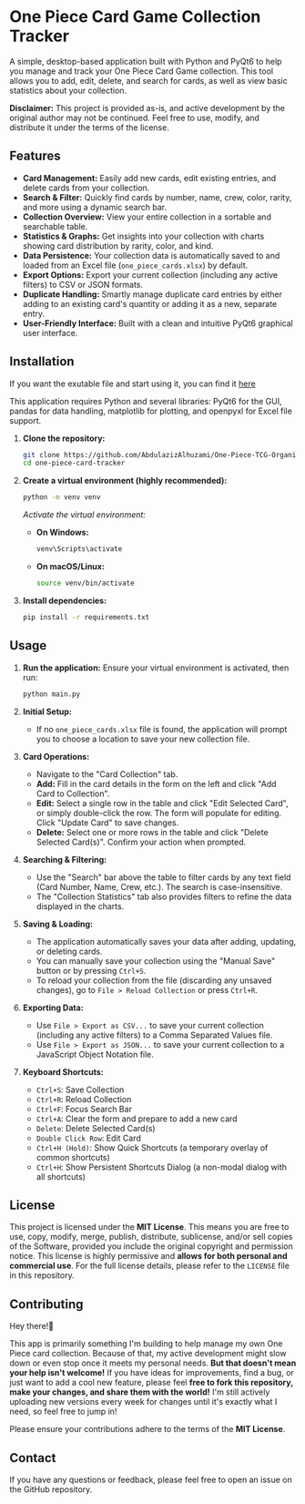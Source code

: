 # One Piece Card Game Collection Tracker

A simple, desktop-based application built with Python and PyQt6 to help you manage and track your One Piece Card Game collection. This tool allows you to add, edit, delete, and search for cards, as well as view basic statistics about your collection.

**Disclaimer:** This project is provided as-is, and active development by the original author may not be continued. Feel free to use, modify, and distribute it under the terms of the license.

## Features

* **Card Management:** Easily add new cards, edit existing entries, and delete cards from your collection.
* **Search & Filter:** Quickly find cards by number, name, crew, color, rarity, and more using a dynamic search bar.
* **Collection Overview:** View your entire collection in a sortable and searchable table.
* **Statistics & Graphs:** Get insights into your collection with charts showing card distribution by rarity, color, and kind.
* **Data Persistence:** Your collection data is automatically saved to and loaded from an Excel file (`one_piece_cards.xlsx`) by default.
* **Export Options:** Export your current collection (including any active filters) to CSV or JSON formats.
* **Duplicate Handling:** Smartly manage duplicate card entries by either adding to an existing card's quantity or adding it as a new, separate entry.
* **User-Friendly Interface:** Built with a clean and intuitive PyQt6 graphical user interface.

## Installation
If you want the exutable file and start using it, you can find it [here](https://github.com/AbdulazizAlhuzami/One-Piece-TCG-Organizer/releases)

This application requires Python and several libraries: PyQt6 for the GUI, pandas for data handling, matplotlib for plotting, and openpyxl for Excel file support.

1.  **Clone the repository:**
    ```bash
    git clone https://github.com/AbdulazizAlhuzami/One-Piece-TCG-Organizer
    cd one-piece-card-tracker
    ```

2.  **Create a virtual environment (highly recommended):**
    ```bash
    python -m venv venv
    ```
    *Activate the virtual environment:*
    * **On Windows:**
        ```bash
        venv\Scripts\activate
        ```
    * **On macOS/Linux:**
        ```bash
        source venv/bin/activate
        ```

3.  **Install dependencies:**
    ```bash
    pip install -r requirements.txt
    ```

## Usage

1.  **Run the application:**
    Ensure your virtual environment is activated, then run:
    ```bash
    python main.py
    ```

2.  **Initial Setup:**
    * If no `one_piece_cards.xlsx` file is found, the application will prompt you to choose a location to save your new collection file.

3.  **Card Operations:**
    * Navigate to the "Card Collection" tab.
    * **Add:** Fill in the card details in the form on the left and click "Add Card to Collection".
    * **Edit:** Select a single row in the table and click "Edit Selected Card", or simply double-click the row. The form will populate for editing. Click "Update Card" to save changes.
    * **Delete:** Select one or more rows in the table and click "Delete Selected Card(s)". Confirm your action when prompted.

4.  **Searching & Filtering:**
    * Use the "Search" bar above the table to filter cards by any text field (Card Number, Name, Crew, etc.). The search is case-insensitive.
    * The "Collection Statistics" tab also provides filters to refine the data displayed in the charts.

5.  **Saving & Loading:**
    * The application automatically saves your data after adding, updating, or deleting cards.
    * You can manually save your collection using the "Manual Save" button or by pressing `Ctrl+S`.
    * To reload your collection from the file (discarding any unsaved changes), go to `File > Reload Collection` or press `Ctrl+R`.

6.  **Exporting Data:**
    * Use `File > Export as CSV...` to save your current collection (including any active filters) to a Comma Separated Values file.
    * Use `File > Export as JSON...` to save your current collection to a JavaScript Object Notation file.

7.  **Keyboard Shortcuts:**
    * `Ctrl+S`: Save Collection
    * `Ctrl+R`: Reload Collection
    * `Ctrl+F`: Focus Search Bar
    * `Ctrl+A`: Clear the form and prepare to add a new card
    * `Delete`: Delete Selected Card(s)
    * `Double Click Row`: Edit Card
    * `Ctrl+H (Hold)`: Show Quick Shortcuts (a temporary overlay of common shortcuts)
    * `Ctrl+H`: Show Persistent Shortcuts Dialog (a non-modal dialog with all shortcuts)

## License

This project is licensed under the **MIT License**.
This means you are free to use, copy, modify, merge, publish, distribute, sublicense, and/or sell copies of the Software, provided you include the original copyright and permission notice. This license is highly permissive and **allows for both personal and commercial use**.
For the full license details, please refer to the `LICENSE` file in this repository.

## Contributing

Hey there!👋

This app is primarily something I'm building to help manage my own One Piece card collection. Because of that, my active development might slow down or even stop once it meets my personal needs. **But that doesn't mean your help isn't welcome!** If you have ideas for improvements, find a bug, or just want to add a cool new feature, please feel **free to fork this repository, make your changes, and share them with the world!** I'm still actively uploading new versions every week for changes until it's exactly what I need, so feel free to jump in!

Please ensure your contributions adhere to the terms of the **MIT License**.

## Contact

If you have any questions or feedback, please feel free to open an issue on the GitHub repository.
